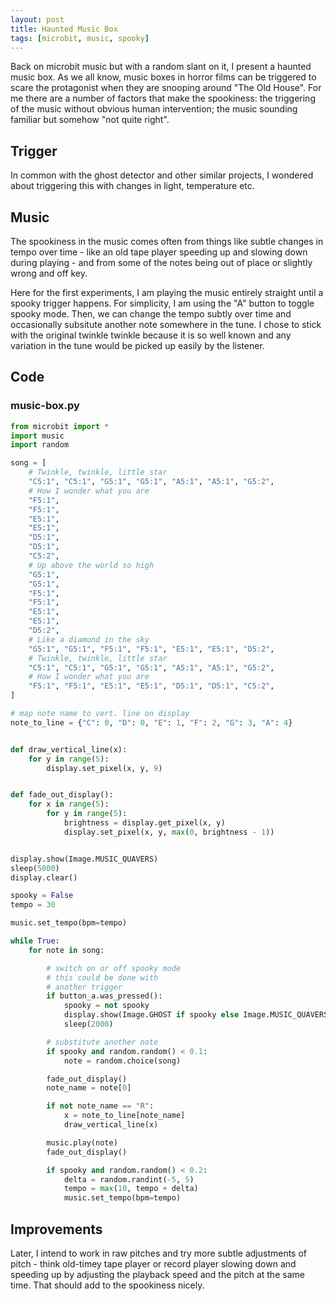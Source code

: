 ```yaml
---
layout: post
title: Haunted Music Box
tags: [microbit, music, spooky]
---
```


Back on microbit music but with a random slant on it, I present a haunted music box. As we all know, music boxes in horror films
can be triggered to scare the protagonist when they are snooping around "The Old House". For me there are a number of factors that 
make the spookiness: the triggering of the music without obvious human intervention; the music sounding familiar but somehow "not 
quite right".

## Trigger

In common with the ghost detector and other similar projects, I wondered about triggering this with changes in light, temperature etc. 

## Music

The spookiness in the music comes often from things like subtle changes in tempo over time - like an old tape player speeding up and slowing 
down during playing - and from some of the notes being out of place or slightly wrong and off key. 

Here for the first experiments, I am playing the music entirely straight until a spooky trigger happens. For simplicity, I am 
using the "A" button to toggle spooky mode. Then, we can change the tempo subtly 
over time and occasionally subsitute another note somewhere in the tune. I chose to stick with the original twinkle twinkle because it is 
so well known and any variation in the tune would be picked up easily by the listener.

## Code

### music-box.py

```python
from microbit import *
import music
import random

song = [
    # Twinkle, twinkle, little star
    "C5:1", "C5:1", "G5:1", "G5:1", "A5:1", "A5:1", "G5:2",
    # How I wonder what you are
    "F5:1",
    "F5:1",
    "E5:1",
    "E5:1",
    "D5:1",
    "D5:1",
    "C5:2",
    # Up above the world so high
    "G5:1",
    "G5:1",
    "F5:1",
    "F5:1",
    "E5:1",
    "E5:1",
    "D5:2",
    # Like a diamond in the sky
    "G5:1", "G5:1", "F5:1", "F5:1", "E5:1", "E5:1", "D5:2",
    # Twinkle, twinkle, little star
    "C5:1", "C5:1", "G5:1", "G5:1", "A5:1", "A5:1", "G5:2",
    # How I wonder what you are
    "F5:1", "F5:1", "E5:1", "E5:1", "D5:1", "D5:1", "C5:2",
]

# map note name to vert. line on display
note_to_line = {"C": 0, "D": 0, "E": 1, "F": 2, "G": 3, "A": 4}


def draw_vertical_line(x):
    for y in range(5):
        display.set_pixel(x, y, 9)


def fade_out_display():
    for x in range(5):
        for y in range(5):
            brightness = display.get_pixel(x, y)
            display.set_pixel(x, y, max(0, brightness - 1))


display.show(Image.MUSIC_QUAVERS)
sleep(5000)
display.clear()

spooky = False
tempo = 30

music.set_tempo(bpm=tempo)

while True:
    for note in song:

        # switch on or off spooky mode
        # this could be done with
        # another trigger
        if button_a.was_pressed():
            spooky = not spooky
            display.show(Image.GHOST if spooky else Image.MUSIC_QUAVERS)
            sleep(2000)

        # substitute another note
        if spooky and random.random() < 0.1:
            note = random.choice(song)

        fade_out_display()
        note_name = note[0]

        if not note_name == "R":
            x = note_to_line[note_name]
            draw_vertical_line(x)

        music.play(note)
        fade_out_display()

        if spooky and random.random() < 0.2:
            delta = random.randint(-5, 5)
            tempo = max(10, tempo + delta)
            music.set_tempo(bpm=tempo)
```

## Improvements 

Later, I intend to work in raw pitches and try more subtle adjustments of pitch - think old-timey tape player 
or record player slowing down and speeding up by adjusting the playback speed and the pitch at the same time. That should add to the spookiness nicely.
